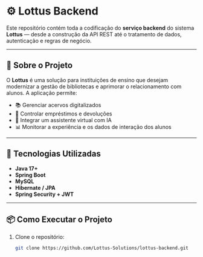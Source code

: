 # ⚙️ Lottus Backend

Este repositório contém toda a codificação do **serviço backend** do sistema **Lottus** — desde a construção da API REST até o tratamento de dados, autenticação e regras de negócio.

---

## 🧠 Sobre o Projeto

O **Lottus** é uma solução para instituições de ensino que desejam modernizar a gestão de bibliotecas e aprimorar o relacionamento com alunos. A aplicação permite:

- 📚 Gerenciar acervos digitalizados
- 🔁 Controlar empréstimos e devoluções
- 🤖 Integrar um assistente virtual com IA
- 📊 Monitorar a experiência e os dados de interação dos alunos

---

## 🚀 Tecnologias Utilizadas

- **Java 17+**
- **Spring Boot**
- **MySQL**
- **Hibernate / JPA**
- **Spring Security + JWT**

---

## 📦 Como Executar o Projeto

1. Clone o repositório:
   ```bash
   git clone https://github.com/Lottus-Solutions/lottus-backend.git
